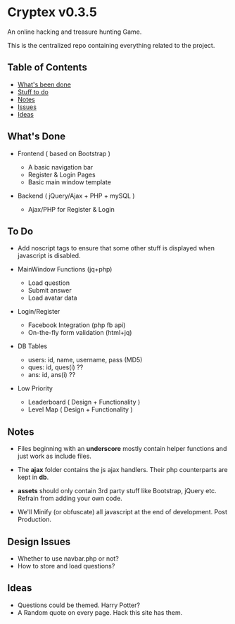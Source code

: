 # Cryptex v0.3.5

An online hacking and treasure hunting Game.

This is the centralized repo containing everything related to the project.

## Table of Contents

* [What's been done](#done)
* [Stuff to do](#todo)
* [Notes](#notes)
* [Issues](#issues)
* [Ideas](#ideas)

## <a name="done"></a> What's Done

* Frontend ( based on Bootstrap )

  * A basic navigation bar
  * Register & Login Pages
  * Basic main window template

* Backend ( jQuery/Ajax + PHP + mySQL )

  * Ajax/PHP for Register & Login


## <a name="todo"></a> To Do

* Add noscript tags to ensure that some other stuff is displayed when javascript is disabled.

* MainWindow Functions (jq+php)

  * Load question
  * Submit answer
  * Load avatar data

* Login/Register

  * Facebook Integration (php fb api)
  * On-the-fly form validation (html+jq)

* DB Tables

  * users: id, name, username, pass (MD5)
  * ques: id, ques(i) ??
  * ans: id, ans(i) ??

* Low Priority

  * Leaderboard ( Design + Functionality )
  * Level Map ( Design + Functionality )

## <a name="notes"></a> Notes

* Files beginning with an **underscore** mostly contain helper functions and just work as include files.

* The **ajax** folder contains the js ajax handlers. Their php counterparts are kept in **db**.

* **assets** should only contain 3rd party stuff like Bootstrap, jQuery etc. Refrain from adding your own code.

* We'll Minify (or obfuscate) all javascript at the end of development. Post Production.

## <a name="issues"></a> Design Issues

* Whether to use navbar.php or not?
* How to store and load questions?

## <a name="ìdeas"></a> Ideas

* Questions could be themed. Harry Potter?
* A Random quote on every page. Hack this site has them.
